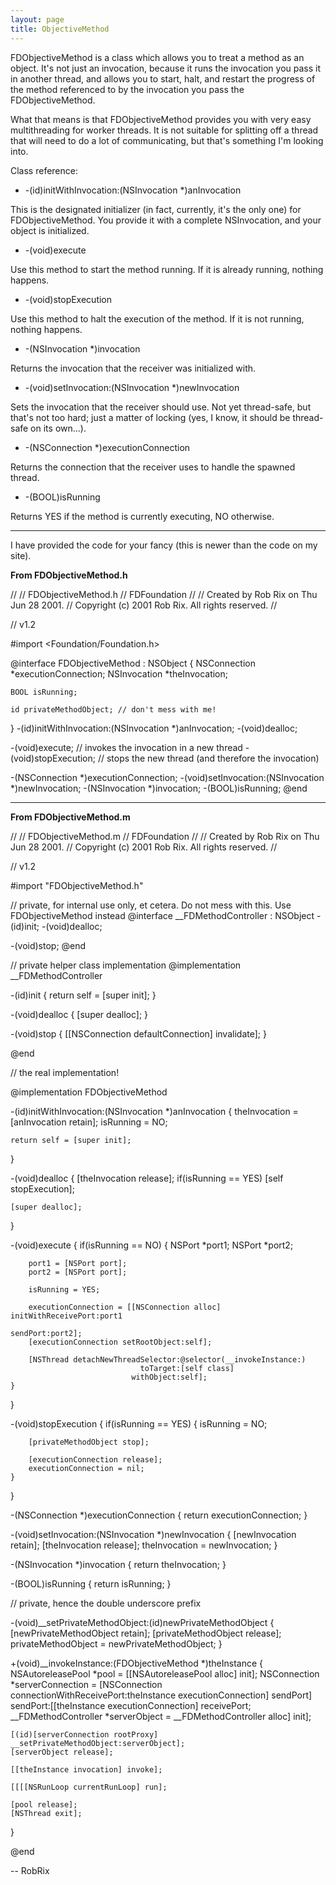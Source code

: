 ```yaml
---
layout: page
title: ObjectiveMethod
---
```


FDObjectiveMethod is a class which allows you to treat a method as an object. It's not just an invocation, because it runs the invocation you pass it in another thread, and allows you to start, halt, and restart the progress of the method referenced to by the invocation you pass the FDObjectiveMethod.

What that means is that FDObjectiveMethod provides you with very easy multithreading for worker threads. It is not suitable for splitting off a thread that will need to do a lot of communicating, but that's something I'm looking into.

Class reference:

* -(id)initWithInvocation:(NSInvocation *)anInvocation

This is the designated initializer (in fact, currently, it's the only one) for FDObjectiveMethod. You provide it with a complete NSInvocation, and your object is initialized.

* -(void)execute

Use this method to start the method running. If it is already running, nothing happens.

* -(void)stopExecution

Use this method to halt the execution of the method. If it is not running, nothing happens.

* -(NSInvocation *)invocation

Returns the invocation that the receiver was initialized with.

* -(void)setInvocation:(NSInvocation *)newInvocation

Sets the invocation that the receiver should use. Not yet thread-safe, but that's not too hard; just a matter of locking (yes, I know, it should be thread-safe on its own...).

* -(NSConnection *)executionConnection

Returns the connection that the receiver uses to handle the spawned thread.

* -(BOOL)isRunning

Returns YES if the method is currently executing, NO otherwise.


----

I have provided the code for your fancy (this is newer than the code on my site).

**From FDObjectiveMethod.h**

    
//
//  FDObjectiveMethod.h
//  FDFoundation
//
//  Created by Rob Rix on Thu Jun 28 2001.
//  Copyright (c) 2001 Rob Rix. All rights reserved.
//

//	v1.2

#import <Foundation/Foundation.h>

@interface FDObjectiveMethod : NSObject {
	NSConnection *executionConnection;
	NSInvocation *theInvocation;
	
	BOOL isRunning;
	
	id privateMethodObject; // don't mess with me!
}
-(id)initWithInvocation:(NSInvocation *)anInvocation;
-(void)dealloc;

-(void)execute; // invokes the invocation in a new thread
-(void)stopExecution; // stops the new thread (and therefore the invocation)

-(NSConnection *)executionConnection;
-(void)setInvocation:(NSInvocation *)newInvocation;
-(NSInvocation *)invocation;
-(BOOL)isRunning;
@end


----

**From FDObjectiveMethod.m**

    
//
//  FDObjectiveMethod.m
//  FDFoundation
//
//  Created by Rob Rix on Thu Jun 28 2001.
//  Copyright (c) 2001 Rob Rix. All rights reserved.
//

//	v1.2

#import "FDObjectiveMethod.h"

// private, for internal use only, et cetera. Do not mess with this. Use FDObjectiveMethod instead
@interface __FDMethodController : NSObject
-(id)init;
-(void)dealloc;

-(void)stop;
@end

// private helper class implementation
@implementation __FDMethodController

-(id)init
{
	return self = [super init];
}

-(void)dealloc
{
	[super dealloc];
}

-(void)stop
{
	[[NSConnection defaultConnection] invalidate];
}

@end

// the real implementation!

@implementation FDObjectiveMethod

-(id)initWithInvocation:(NSInvocation *)anInvocation
{
	theInvocation = [anInvocation retain];
	isRunning = NO;
	
	return self = [super init];
}

-(void)dealloc
{
	[theInvocation release];
	if(isRunning == YES)
		[self stopExecution];
	
	[super dealloc];
}

-(void)execute
{
	if(isRunning == NO)
	{
		NSPort *port1;
		NSPort *port2;
		
		port1 = [NSPort port];
		port2 = [NSPort port];
		
		isRunning = YES;
		
		executionConnection = [[NSConnection alloc] initWithReceivePort:port1
															   sendPort:port2];
		[executionConnection setRootObject:self];
		
		[NSThread detachNewThreadSelector:@selector(__invokeInstance:)
								 toTarget:[self class]
							   withObject:self];
	}
}

-(void)stopExecution
{
	if(isRunning == YES)
	{
		isRunning = NO;
		
		[privateMethodObject stop];
		
		[executionConnection release];
		executionConnection = nil;
	}
}

-(NSConnection *)executionConnection
{
	return executionConnection;
}

-(void)setInvocation:(NSInvocation *)newInvocation
{
	[newInvocation retain];
	[theInvocation release];
	theInvocation = newInvocation;
}

-(NSInvocation *)invocation
{
	return theInvocation;
}

-(BOOL)isRunning
{
	return isRunning;
}

// private, hence the double underscore prefix

-(void)__setPrivateMethodObject:(id)newPrivateMethodObject
{
	[newPrivateMethodObject retain];
	[privateMethodObject release];
	privateMethodObject = newPrivateMethodObject;
}

+(void)__invokeInstance:(FDObjectiveMethod *)theInstance
{
	NSAutoreleasePool *pool = [[NSAutoreleasePool alloc] init];
	NSConnection *serverConnection = [NSConnection connectionWithReceivePort:theInstance executionConnection] sendPort] sendPort:[[theInstance executionConnection] receivePort;
	__FDMethodController *serverObject = __FDMethodController alloc] init];
	
	[(id)[serverConnection rootProxy] __setPrivateMethodObject:serverObject];
	[serverObject release];
	
	[[theInstance invocation] invoke];
	
	[[[[NSRunLoop currentRunLoop] run];
	
	[pool release];
	[NSThread exit];
}

@end


-- RobRix

